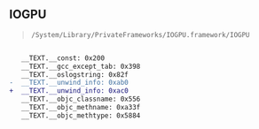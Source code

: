 ## IOGPU

> `/System/Library/PrivateFrameworks/IOGPU.framework/IOGPU`

```diff

   __TEXT.__const: 0x200
   __TEXT.__gcc_except_tab: 0x398
   __TEXT.__oslogstring: 0x82f
-  __TEXT.__unwind_info: 0xab0
+  __TEXT.__unwind_info: 0xac0
   __TEXT.__objc_classname: 0x556
   __TEXT.__objc_methname: 0xa33f
   __TEXT.__objc_methtype: 0x5884

```
